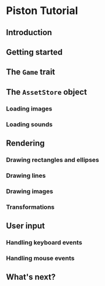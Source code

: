 # Piston Tutorial

## Introduction

## Getting started

## The `Game` trait

## The `AssetStore` object

### Loading images

### Loading sounds

## Rendering

### Drawing rectangles and ellipses

### Drawing lines

### Drawing images

### Transformations

## User input

### Handling keyboard events

### Handling mouse events

## What's next?


